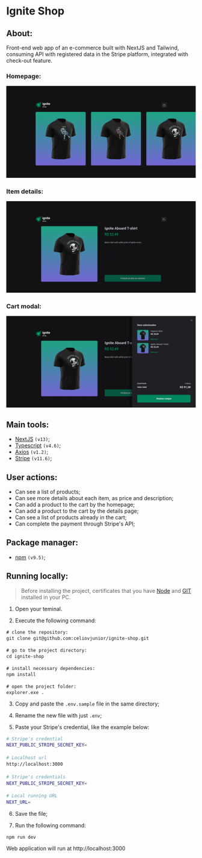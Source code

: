 <h1>Ignite Shop</h1>

## About:
Front-end web app of an e-commerce built with NextJS and Tailwind, consuming API with registered data in the Stripe platform, integrated with check-out feature.<br>

### Homepage:
![homepage](home-preview.png)

### Item details:
![item details](item-preview.png)

### Cart modal:
![cart modal page](cart-popover.png)

## Main tools:

- [NextJS](https://nextjs.org/) ```(v13)```;
- [Typescript](https://www.typescriptlang.org/docs/) ```(v4.6)```;
- [Axios](https://axios-http.com/) ```(v1.2)```;
- [Stripe](https://stripe.com/) ```(v11.6)```;

## User actions:
- Can see a list of products;
- Can see more details about each item, as price and description;
- Can add a product to the cart by the homepage;
- Can add a product to the cart by the details page;
- Can see a list of products already in the cart;
- Can complete the payment through Stripe's API;

## Package manager:
- [npm](https://www.npmjs.com/) ```(v9.5)```;

## Running locally:

> Before installing the project, certificates that you have [Node](https://nodejs.org/en) and [GIT](https://git-scm.com/) installed in your PC.

1. Open your teminal.

2. Execute the following command:

```shell
# clone the repository:
git clone git@github.com:celiovjunior/ignite-shop.git

# go to the project directory:
cd ignite-shop

# install necessary dependencies:
npm install

# open the project folder:
explorer.exe .
```

3. Copy and paste the ```.env.sample``` file in the same directory;

4. Rename the new file with just ```.env```;

5. Paste your Stripe's credential, like the example below:

```bash
# Stripe's credential
NEXT_PUBLIC_STRIPE_SECRET_KEY=

# Localhost url
http://localhost:3000

# Stripe's credentials
NEXT_PUBLIC_STRIPE_SECRET_KEY=

# Local running URL
NEXT_URL=
```

6. Save the file;

7. Run the following command:

```shell
npm run dev
```

Web application will run at http://localhost:3000
